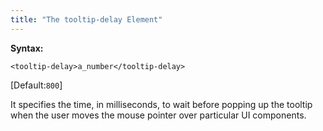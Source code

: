 ```yaml
---
title: "The tooltip-delay Element"
---
```


**Syntax:**

`<tooltip-delay>a_number</tooltip-delay>`

[Default:`800`]

It specifies the time, in milliseconds, to wait before popping up the
tooltip when the user moves the mouse pointer over particular UI
components.


